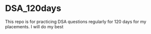 # DSA_120days
<p>This repo is for practicing DSA questions regularly for 120 days for my placements. I will do my best</p>
